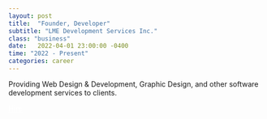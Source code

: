 ```yaml
---
layout: post
title:  "Founder, Developer"
subtitle: "LME Development Services Inc."
class: "business"
date:   2022-04-01 23:00:00 -0400
time: "2022 - Present"
categories: career
---
```


<p>Providing Web Design &amp; Development, Graphic Design, and other software development services to clients.</p>
<div>
	<div class="btn btn-primary">
		<a href="{{site.dev_link}}" style="color: #fff;">Hire<span class="fas fa-external-link-alt" style="margin-left: 10px;"></span></a>
	</div>
</div>
